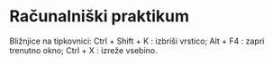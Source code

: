 # Računalniški praktikum
Bližnjice na tipkovnici:
Ctrl + Shift + K : izbriši vrstico;
Alt + F4 : zapri trenutno okno;
Ctrl + X : izreže vsebino.

